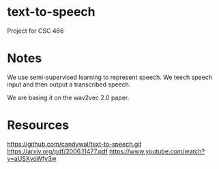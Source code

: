 # text-to-speech
Project for CSC 466

# Notes
We use semi-supervised learning to represent speech. We teech speech input and then output a transcribed speech. 

We are basing it on the wav2vec 2.0 paper. 

 
# Resources
https://github.com/candywal/text-to-speech.git
https://arxiv.org/pdf/2006.11477.pdf
https://www.youtube.com/watch?v=aUSXvoWfy3w
